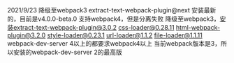 2021/9/23 降级至webpack3
extract-text-webpack-plugin@next 安装最新的，目前是v4.0.0-beta.0 支持webpack4，但是分离失败
降级至webpack3，安装extract-text-webpack-plugin@3.0.2
css-loader@0.28.11
html-webpack-plugin@3.2.0
style-loader@0.23.1
url-loader@1.1.2
file-loader@1.1.11
webpack-dev-server  4以上的都要求webpack4以上
当前webpack版本是3，所以安装的webpack-dev-server 2的最高版